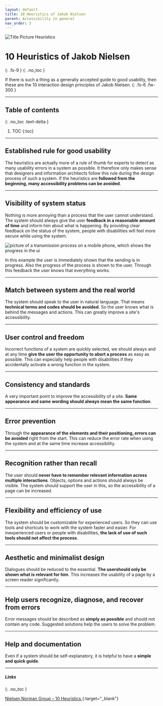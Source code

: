 ```yaml
---
layout: default
title: 10 Heuristics of Jakob Nielsen
parent: Accessibility in general
nav_order: 3
---
```


<img src="{{ '/assets/images/heuristics.png' | prepend: site.baseurl }}" alt="Title Picture Heuristics" title="Title Picture Heuristics"/>

# 10 Heuristics of Jakob Nielsen
{: .fs-9 }
{: .no_toc }

If there is such a thing as a generally accepted guide to good usability, then these are the 10 interaction design principles of Jakob Nielsen.
{: .fs-6 .fw-300 }

---

## Table of contents
{: .no_toc .text-delta }

1. TOC
{:toc}

---

## Established rule for good usability

The heuristics are actually more of a rule of thumb for experts to detect as many usability errors in a system as possible. It therefore only makes sense that designers and information architects follow this rule during the design process of such a system. If the heuristics are **followed from the beginning, many accessibility problems can be avoided**.

---

## Visibility of system status

Nothing is more annoying than a process that the user cannot understand. The system should always give the user **feedback in a reasonable amount of time** and inform him about what is happening. By providing clear feedback on the status of the system, people with disabilities will feel more secure while using the system.

<img src="{{ '/assets/images/heuristics/visibility.png' | prepend: site.baseurl }}" alt="picture of a transmission process on a mobile phone, which shows the progress in the ui" title="picture of a transmission process on a mobile phone, which shows the progress in the ui"/>

In this example the user is immediately shown that the sending is in progress. Also the progress of the process is shown to the user. Through this feedback the user knows that everything works.

---

## Match between system and the real world

The system should speak to the user in natural language. That means **technical terms and codes should be avoided**. So the user knows what is behind the messages and actions. This can greatly improve a site's accessibility.

---

## User control and freedom

Incorrect functions of a system are quickly selected, we should always and at any time **give the user the opportunity to abort a process** as easy as possible. This can especially help people with disabilities if they accidentally activate a wrong function in the system.

---

## Consistency and standards

A very important point to improve the accessibility of a site. **Same appearance and same wording should always mean the same function**.  

---

## Error prevention

Through the **appearance of the elements and their positioning, errors can be avoided** right from the start. This can reduce the error rate when using the system and at the same time increase accessibility.

---

## Recognition rather than recall

The user should **never have to remember relevant information across multiple interactions**. Objects, options and actions should always be visible. The system should support the user in this, so the accessibility of a page can be increased.

---

## Flexibility and efficiency of use

The system should be customizable for experienced users. So they can use tools and shortcuts to work with the system faster and easier. For inexperienced users or people with disabilities, **the lack of use of such tools should not affect the process**.

---

## Aesthetic and minimalist design
Dialogues should be reduced to the essential. **The usershould only be shown what is relevant for him**. This increases the usability of a page by a screen reader significantly.

---

## Help users recognize, diagnose, and recover from errors
Error messages should be described as **simply as possible** and should not contain any code. Suggested solutions help the users to solve the problem.

---

## Help and documentation
Even if a system should be self-explanatory, it is helpful to have a **simple and quick guide**.

---

##### Links
{: .no_toc }

[Nielsen Norman Group – 10 Heuristics ](https://www.nngroup.com/articles/ten-usability-heuristics/ "NNgroup's Homepage"){:target="_blank"}
